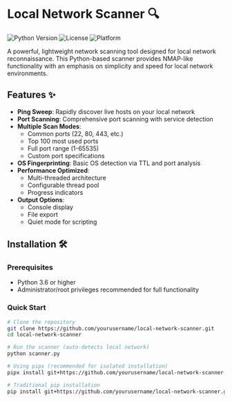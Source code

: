 # Local Network Scanner 🔍

![Python Version](https://img.shields.io/badge/python-3.6%2B-blue)
![License](https://img.shields.io/badge/license-MIT-green)
![Platform](https://img.shields.io/badge/platform-cross--platform-lightgrey)

A powerful, lightweight network scanning tool designed for local network reconnaissance. This Python-based scanner provides NMAP-like functionality with an emphasis on simplicity and speed for local network environments.

## Features ✨

- **Ping Sweep**: Rapidly discover live hosts on your local network
- **Port Scanning**: Comprehensive port scanning with service detection
- **Multiple Scan Modes**:
  - Common ports (22, 80, 443, etc.)
  - Top 100 most used ports
  - Full port range (1-65535)
  - Custom port specifications
- **OS Fingerprinting**: Basic OS detection via TTL and port analysis
- **Performance Optimized**:
  - Multi-threaded architecture
  - Configurable thread pool
  - Progress indicators
- **Output Options**:
  - Console display
  - File export
  - Quiet mode for scripting

## Installation 🛠️

### Prerequisites
- Python 3.6 or higher
- Administrator/root privileges recommended for full functionality

### Quick Start
```bash
# Clone the repository
git clone https://github.com/yourusername/local-network-scanner.git
cd local-network-scanner

# Run the scanner (auto-detects local network)
python scanner.py

# Using pipx (recommended for isolated installation)
pipx install git+https://github.com/yourusername/local-network-scanner.git

# Traditional pip installation
pip install git+https://github.com/yourusername/local-network-scanner.git
